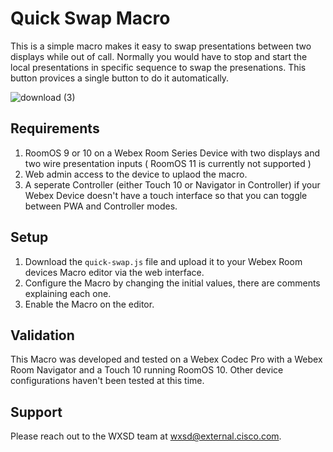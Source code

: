 # Quick Swap Macro
This is a simple macro makes it easy to swap presentations between two displays while out of call. Normally you would have to stop and start the local presentations in specific sequence to swap the presenations. This button provices a single button to do it automatically.

![download (3)](https://user-images.githubusercontent.com/21026209/187033283-c2801b2c-1954-44f7-ace9-4c08d3f9f911.png)


## Requirements

1. RoomOS 9 or 10 on a Webex Room Series Device with two displays and two wire presentation inputs ( RoomOS 11 is currently not supported )
2. Web admin access to the device to uplaod the macro.
4. A seperate Controller (either Touch 10 or Navigator in Controller) if your Webex Device doesn't have a touch interface so that you can toggle between PWA and Controller modes.


## Setup

1. Download the ``quick-swap.js`` file and upload it to your Webex Room devices Macro editor via the web interface.
2. Configure the Macro by changing the initial values, there are comments explaining each one.
3. Enable the Macro on the editor.


## Validation
This Macro was developed and tested on a Webex Codec Pro with a Webex Room Navigator and a Touch 10 running RoomOS 10. Other device configurations haven't been tested at this time.

## Support

Please reach out to the WXSD team at [wxsd@external.cisco.com](mailto:wxsd@external.cisco.com?subject=pwa-controls-macro).

